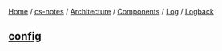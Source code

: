 [Home](https://mengxianbin.github.io) /
[cs-notes](https://mengxianbin.github.io/cs-notes/site) /
[Architecture](https://mengxianbin.github.io/cs-notes/site/Architecture) /
[Components](https://mengxianbin.github.io/cs-notes/site/Architecture/Components) /
[Log](https://mengxianbin.github.io/cs-notes/site/Architecture/Components/Log) /
[Logback](https://mengxianbin.github.io/cs-notes/site/Architecture/Components/Log/Logback)

## [config](https://mengxianbin.github.io/cs-notes/site/Architecture/Components/Log/Logback/config)
